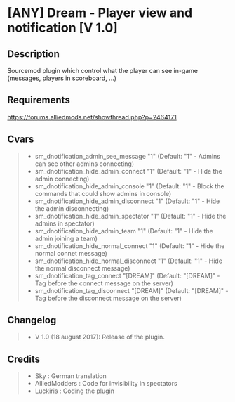 [ANY] Dream - Player view and notification [V 1.0]
===================

Description
-------------
Sourcemod plugin which control what the player can see in-game (messages, players in scoreboard, ...)

Requirements
-------------
https://forums.alliedmods.net/showthread.php?p=2464171

Cvars
-------------
> - sm_dnotification_admin_see_message "1" (Default: "1" - Admins can see other admins connecting)
> - sm_dnotification_hide_admin_connect "1" (Default: "1" - Hide the admin connecting)
> - sm_dnotification_hide_admin_console "1" (Default: "1" - Block the commands that could show admins in console)
> - sm_dnotification_hide_admin_disconnect "1" (Default: "1" - Hide the admin disconnecting)
> - sm_dnotification_hide_admin_spectator "1" (Default: "1" - Hide the admins in spectator)
> - sm_dnotification_hide_admin_team "1" (Default: "1" - Hide the admin joining a team)
> - sm_dnotification_hide_normal_connect "1" (Default: "1" - Hide the normal connet message)
> - sm_dnotification_hide_normal_disconnect "1" (Default: "1" - Hide the normal disconnect message)
> - sm_dnotification_tag_connect "[DREAM]" (Default: "[DREAM]" - Tag before the connect message on the server)
> - sm_dnotification_tag_disconnect "[DREAM]" (Default: "[DREAM]" - Tag before the disconnect message on the server)

Changelog
-------------
> - V 1.0 (18 august 2017): Release of the plugin.

Credits
-------------
> - Sky : German translation
> - AlliedModders : Code for invisibility in spectators
> - Luckiris : Coding the plugin

